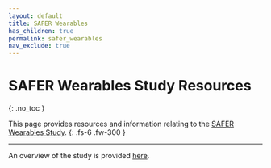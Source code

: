```yaml
---
layout: default
title: SAFER Wearables
has_children: true
permalink: safer_wearables
nav_exclude: true
---
```


# SAFER Wearables Study Resources
{: .no_toc }

This page provides resources and information relating to the [SAFER Wearables Study](https://peterhcharlton.github.io/project/safer-wearables/).
{: .fs-6 .fw-300 }

---

An overview of the study is provided [here](https://peterhcharlton.github.io/project/safer-wearables/).
